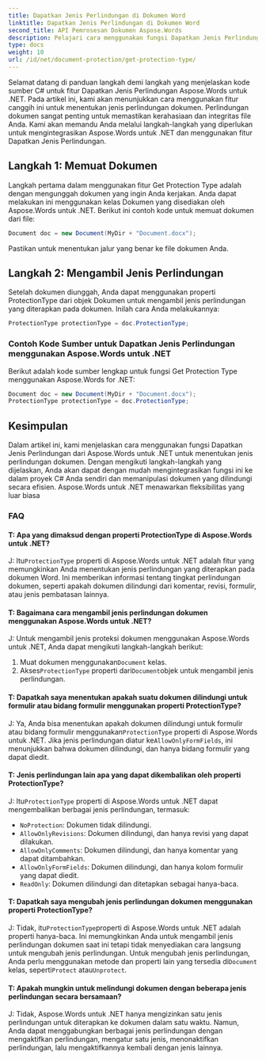 ```yaml
---
title: Dapatkan Jenis Perlindungan di Dokumen Word
linktitle: Dapatkan Jenis Perlindungan di Dokumen Word
second_title: API Pemrosesan Dokumen Aspose.Words
description: Pelajari cara menggunakan fungsi Dapatkan Jenis Perlindungan di dokumen Word Aspose.Words untuk .NET untuk menentukan jenis perlindungan dokumen.
type: docs
weight: 10
url: /id/net/document-protection/get-protection-type/
---
```

Selamat datang di panduan langkah demi langkah yang menjelaskan kode sumber C# untuk fitur Dapatkan Jenis Perlindungan Aspose.Words untuk .NET. Pada artikel ini, kami akan menunjukkan cara menggunakan fitur canggih ini untuk menentukan jenis perlindungan dokumen. Perlindungan dokumen sangat penting untuk memastikan kerahasiaan dan integritas file Anda. Kami akan memandu Anda melalui langkah-langkah yang diperlukan untuk mengintegrasikan Aspose.Words untuk .NET dan menggunakan fitur Dapatkan Jenis Perlindungan.

## Langkah 1: Memuat Dokumen

Langkah pertama dalam menggunakan fitur Get Protection Type adalah dengan mengunggah dokumen yang ingin Anda kerjakan. Anda dapat melakukan ini menggunakan kelas Dokumen yang disediakan oleh Aspose.Words untuk .NET. Berikut ini contoh kode untuk memuat dokumen dari file:

```csharp
Document doc = new Document(MyDir + "Document.docx");
```

Pastikan untuk menentukan jalur yang benar ke file dokumen Anda.

## Langkah 2: Mengambil Jenis Perlindungan

Setelah dokumen diunggah, Anda dapat menggunakan properti ProtectionType dari objek Dokumen untuk mengambil jenis perlindungan yang diterapkan pada dokumen. Inilah cara Anda melakukannya:

```csharp
ProtectionType protectionType = doc.ProtectionType;
```

### Contoh Kode Sumber untuk Dapatkan Jenis Perlindungan menggunakan Aspose.Words untuk .NET

Berikut adalah kode sumber lengkap untuk fungsi Get Protection Type menggunakan Aspose.Words for .NET:

```csharp
Document doc = new Document(MyDir + "Document.docx");
ProtectionType protectionType = doc.ProtectionType;
```

## Kesimpulan

Dalam artikel ini, kami menjelaskan cara menggunakan fungsi Dapatkan Jenis Perlindungan dari Aspose.Words untuk .NET untuk menentukan jenis perlindungan dokumen. Dengan mengikuti langkah-langkah yang dijelaskan, Anda akan dapat dengan mudah mengintegrasikan fungsi ini ke dalam proyek C# Anda sendiri dan memanipulasi dokumen yang dilindungi secara efisien. Aspose.Words untuk .NET menawarkan fleksibilitas yang luar biasa

### FAQ

#### T: Apa yang dimaksud dengan properti ProtectionType di Aspose.Words untuk .NET?

 J: Itu`ProtectionType` properti di Aspose.Words untuk .NET adalah fitur yang memungkinkan Anda menentukan jenis perlindungan yang diterapkan pada dokumen Word. Ini memberikan informasi tentang tingkat perlindungan dokumen, seperti apakah dokumen dilindungi dari komentar, revisi, formulir, atau jenis pembatasan lainnya.

#### T: Bagaimana cara mengambil jenis perlindungan dokumen menggunakan Aspose.Words untuk .NET?

J: Untuk mengambil jenis proteksi dokumen menggunakan Aspose.Words untuk .NET, Anda dapat mengikuti langkah-langkah berikut:
1.  Muat dokumen menggunakan`Document` kelas.
2.  Akses`ProtectionType` properti dari`Document`objek untuk mengambil jenis perlindungan.

#### T: Dapatkah saya menentukan apakah suatu dokumen dilindungi untuk formulir atau bidang formulir menggunakan properti ProtectionType?

 J: Ya, Anda bisa menentukan apakah dokumen dilindungi untuk formulir atau bidang formulir menggunakan`ProtectionType` properti di Aspose.Words untuk .NET. Jika jenis perlindungan diatur ke`AllowOnlyFormFields`, ini menunjukkan bahwa dokumen dilindungi, dan hanya bidang formulir yang dapat diedit.

#### T: Jenis perlindungan lain apa yang dapat dikembalikan oleh properti ProtectionType?

 J: Itu`ProtectionType` properti di Aspose.Words untuk .NET dapat mengembalikan berbagai jenis perlindungan, termasuk:
- `NoProtection`: Dokumen tidak dilindungi.
- `AllowOnlyRevisions`: Dokumen dilindungi, dan hanya revisi yang dapat dilakukan.
- `AllowOnlyComments`: Dokumen dilindungi, dan hanya komentar yang dapat ditambahkan.
- `AllowOnlyFormFields`: Dokumen dilindungi, dan hanya kolom formulir yang dapat diedit.
- `ReadOnly`: Dokumen dilindungi dan ditetapkan sebagai hanya-baca.

#### T: Dapatkah saya mengubah jenis perlindungan dokumen menggunakan properti ProtectionType?

 J: Tidak, itu`ProtectionType`properti di Aspose.Words untuk .NET adalah properti hanya-baca. Ini memungkinkan Anda untuk mengambil jenis perlindungan dokumen saat ini tetapi tidak menyediakan cara langsung untuk mengubah jenis perlindungan. Untuk mengubah jenis perlindungan, Anda perlu menggunakan metode dan properti lain yang tersedia di`Document` kelas, seperti`Protect` atau`Unprotect`.

#### T: Apakah mungkin untuk melindungi dokumen dengan beberapa jenis perlindungan secara bersamaan?

J: Tidak, Aspose.Words untuk .NET hanya mengizinkan satu jenis perlindungan untuk diterapkan ke dokumen dalam satu waktu. Namun, Anda dapat menggabungkan berbagai jenis perlindungan dengan mengaktifkan perlindungan, mengatur satu jenis, menonaktifkan perlindungan, lalu mengaktifkannya kembali dengan jenis lainnya.


